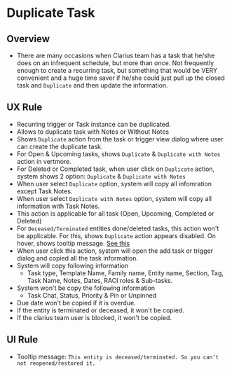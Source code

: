 # Duplicate Task

## Overview

- There are many occasions when Clarius team has a task that he/she does on an infrequent schedule, but more than once. Not frequently enough to create a recurring task, but something that would be VERY convenient and a huge time saver if he/she could just pull up the closed task and `Duplicate` and then update the information.


## UX Rule
- Recurring trigger or Task instance can be duplicated.
- Allows to duplicate task with Notes or Without Notes
- Shows `Duplicate` action from the task or trigger view dialog where user can create the duplicate task.
- For Open & Upcoming tasks, shows `Duplicate` & `Duplicate with Notes` action in vertmore.
- For Deleted or Completed task, when user click on `Duplicate` action, system shows 2 option: `Duplicate` & `Duplicate with Notes`
- When user select `Duplicate` option, system will copy all infomration except Task Notes.
- When user select `Duplicate with Notes` option, system will copy all information with Task Notes.
- This action is applicable for all task (Open, Upcoming, Completed or Deleted)
- For `Deceased/Terminated` entities done/deleted tasks, this action won't be applicable. For this, shows `Duplicate` action appears disabled. On hover, shows tooltip message. [See this](https://drive.google.com/file/d/1Mei6AeHHkzi3qssGbR9G-Qf9ujgtvr9Z/view?usp=sharing)
- When user click this action, system will open the add task or trigger dialog and copied all the task information.
- System will copy following information
    - Task type, Template Name, Family name, Entity name, Section, Tag, Task Name, Notes, Dates, RACI roles & Sub-tasks.
- System won't be copy the following information
    - Task Chat, Status, Priority & Pin or Unpinned
- Due date won't be copied if it is overdue.
- If the entity is terminated or deceased, it won't be copied.
- If the clarius team user is blocked, it won't be copied.

## UI Rule
- Tooltip message: `This entity is deceased/terminated. So you can’t not reopened/restored it.`
